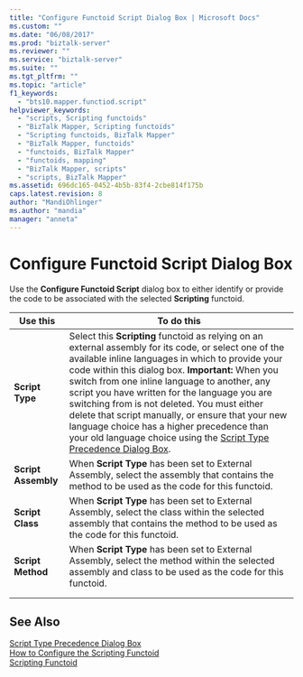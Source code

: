 ```yaml
---
title: "Configure Functoid Script Dialog Box | Microsoft Docs"
ms.custom: ""
ms.date: "06/08/2017"
ms.prod: "biztalk-server"
ms.reviewer: ""
ms.service: "biztalk-server"
ms.suite: ""
ms.tgt_pltfrm: ""
ms.topic: "article"
f1_keywords: 
  - "bts10.mapper.functiod.script"
helpviewer_keywords: 
  - "scripts, Scripting functoids"
  - "BizTalk Mapper, Scripting functoids"
  - "Scripting functoids, BizTalk Mapper"
  - "BizTalk Mapper, functoids"
  - "functoids, BizTalk Mapper"
  - "functoids, mapping"
  - "BizTalk Mapper, scripts"
  - "scripts, BizTalk Mapper"
ms.assetid: 696dc165-0452-4b5b-83f4-2cbe814f175b
caps.latest.revision: 8
author: "MandiOhlinger"
ms.author: "mandia"
manager: "anneta"
---
```

# Configure Functoid Script Dialog Box
Use the **Configure Functoid Script** dialog box to either identify or provide the code to be associated with the selected **Scripting** functoid.  
  
|Use this|To do this|  
|--------------|----------------|  
|**Script Type**|Select this **Scripting** functoid as relying on an external assembly for its code, or select one of the available inline languages in which to provide your code within this dialog box. **Important:**  When you switch from one inline language to another, any script you have written for the language you are switching from is not deleted. You must either delete that script manually, or ensure that your new language choice has a higher precedence than your old language choice using the [Script Type Precedence Dialog Box](../core/script-type-precedence-dialog-box.md).|  
|**Script Assembly**|When **Script Type** has been set to External Assembly, select the assembly that contains the method to be used as the code for this functoid.|  
|**Script Class**|When **Script Type** has been set to External Assembly, select the class within the selected assembly that contains the method to be used as the code for this functoid.|  
|**Script Method**|When **Script Type** has been set to External Assembly, select the method within the selected assembly and class to be used as the code for this functoid.|  
|||  
|||  
  
## See Also  
 [Script Type Precedence Dialog Box](../core/script-type-precedence-dialog-box.md)   
 [How to Configure the Scripting Functoid](../core/how-to-configure-the-scripting-functoid.md)   
 [Scripting Functoid](../core/scripting-functoid.md)